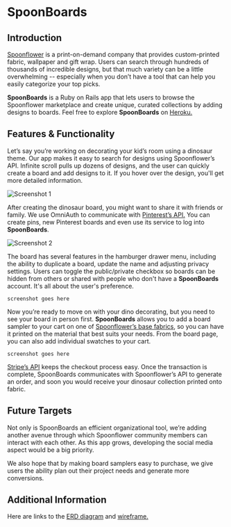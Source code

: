 # SpoonBoards

## Introduction
<a href="http://www.spoonflower.com">Spoonflower</a> is a print-on-demand company that provides custom-printed fabric, wallpaper and gift wrap. Users can search through hundreds of thousands of incredible designs, but that much variety can be a little overwhelming --  especially when you don’t have a tool that can help you easily categorize your top picks.

**SpoonBoards** is a Ruby on Rails app that lets users to browse the Spoonflower marketplace and create unique, curated collections by adding designs to boards. Feel free to explore **SpoonBoards** on <a href="https://spoonboards.herokuapp.com"> Heroku. </a>

## Features & Functionality

Let’s say you’re working on decorating your kid’s room using a dinosaur theme. Our app makes it easy to search for designs using Spoonflower’s API. Infinite scroll pulls up dozens of designs, and the user can quickly create a board and add designs to it. If you hover over the design, you'll get more detailed information.

![Screenshot 1](https://s3-us-west-2.amazonaws.com/codepen-assets-cs-training/Screenshot+1.jpg)

After creating the dinosaur board, you might want to share it with friends or family. We use OmniAuth to communicate with <a href="https://github.com/jot/omniauth-pinterest">Pinterest’s API.</a> You can create pins, new Pinterest boards and even use its service to log into **SpoonBoards**.  

![Screenshot 2](https://s3-us-west-2.amazonaws.com/codepen-assets-cs-training/Screenshot+2.jpg)

The board has several features in the hamburger drawer menu, including the ability to duplicate a board, update the name and adjusting privacy settings. Users can toggle the public/private checkbox so boards can be hidden from others or shared with people who don't have a **SpoonBoards** account. It's all about the user's preference.

`screenshot goes here`

Now you’re ready to move on with your dino decorating, but you need to see your board in person first. **SpoonBoards** allows you to add a board sampler to your cart on one of <a href="http://www.spoonflower.com/spoonflower_fabrics">Spoonflower’s base fabrics</a>, so you can have it printed on the material that best suits your needs. From the board page, you can also add individual swatches to your cart.

`screenshot goes here`

<a href="https://stripe.com/docs/api">Stripe’s API</a> keeps the checkout process easy. Once the transaction is complete, SpoonBoards communicates with Spoonflower’s API to generate an order, and soon you would receive your dinosaur collection printed onto fabric.

## Future Targets

Not only is SpoonBoards an efficient organizational tool, we’re adding another avenue through which Spoonflower community members can interact with each other. As this app grows, developing the social media aspect would be a big priority.

We also hope that by making board samplers easy to purchase, we give users the ability plan out their project needs and generate more conversions.

## Additional Information

Here are links to the <a href="https://www.lucidchart.com/invitations/accept/87de5d0d-6698-4cdf-bffd-e103a8a1df51"> ERD diagram</a> and <a href="https://www.lucidchart.com/documents/view/fdcc9410-3acf-4e74-9b95-4aac6a0c6e38"> wireframe. </a>
